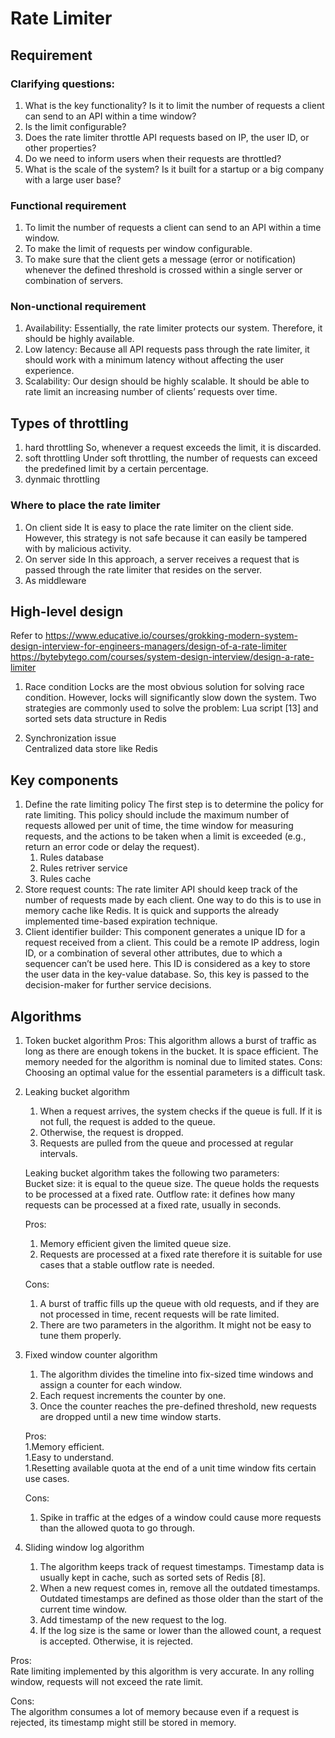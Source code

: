 # Rate Limiter

## Requirement
### Clarifying questions:
1. What is the key functionality? Is it to limit the number of requests a client can send to an API within a time window?
2. Is the limit configurable?
3. Does the rate limiter throttle API requests based on IP, the user ID, or other properties?
4. Do we need to inform users when their requests are throttled?
5. What is the scale of the system? Is it built for a startup or a big company with a large user base?
### Functional requirement
1. To limit the number of requests a client can send to an API within a time window.
1. To make the limit of requests per window configurable.
1. To make sure that the client gets a message (error or notification) whenever the defined threshold is crossed within a single server or combination of servers.
### Non-unctional requirement
1. Availability: Essentially, the rate limiter protects our system. Therefore, it should be highly available.
1. Low latency: Because all API requests pass through the rate limiter, it should work with a minimum latency without affecting the user experience.
1. Scalability: Our design should be highly scalable. It should be able to rate limit an increasing number of clients’ requests over time.

## Types of throttling
1. hard throttling
 So, whenever a request exceeds the limit, it is discarded.
3. soft throttling
Under soft throttling, the number of requests can exceed the predefined limit by a certain percentage. 
5. dynmaic throttling
### Where to place the rate limiter
1. On client side
It is easy to place the rate limiter on the client side. However, this strategy is not safe because it can easily be tampered with by malicious activity. 
3. On server side
In this approach, a server receives a request that is passed through the rate limiter that resides on the server.
5. As middleware

## High-level design
Refer to https://www.educative.io/courses/grokking-modern-system-design-interview-for-engineers-managers/design-of-a-rate-limiter
https://bytebytego.com/courses/system-design-interview/design-a-rate-limiter

1. Race condition
 Locks are the most obvious solution for solving race condition. However, locks will significantly slow down the system. Two strategies are commonly used to solve the problem: Lua script [13] and sorted sets data structure in Redis

3. Synchronization issue  
 Centralized data store like Redis

## Key components
1. Define the rate limiting policy
The first step is to determine the policy for rate limiting. This policy should include the maximum number of requests allowed per unit of time, the time window for measuring requests, and the actions to be taken when a limit is exceeded (e.g., return an error code or delay the request).
   1. Rules database
   1. Rules retriver service
   1. Rules cache
1. Store request counts: 
The rate limiter API should keep track of the number of requests made by each client. One way to do this is to use in memory cache like Redis. It is quick and supports the already implemented time-based expiration technique.
1. Client identifier builder:
This component generates a unique ID for a request received from a client. This could be a remote IP address, login ID, or a combination of several other attributes, due to which a sequencer can’t be used here. This ID is considered as a key to store the user data in the key-value database. So, this key is passed to the decision-maker for further service decisions.
## Algorithms
1. Token bucket algorithm
Pros:
This algorithm allows a burst of traffic as long as there are enough tokens in the bucket.
It is space efficient. The memory needed for the algorithm is nominal due to limited states.
Cons:
Choosing an optimal value for the essential parameters is a difficult task.
3. Leaking bucket algorithm
   1. When a request arrives, the system checks if the queue is full. If it is not full, the request is added to the queue.  
   1. Otherwise, the request is dropped.  
   1. Requests are pulled from the queue and processed at regular intervals.
  
   Leaking bucket algorithm takes the following two parameters:  
   Bucket size: it is equal to the queue size. The queue holds the requests to be processed at a fixed rate.
   Outflow rate: it defines how many requests can be processed at a fixed rate, usually in seconds.

    Pros:  
    1. Memory efficient given the limited queue size.
    1. Requests are processed at a fixed rate therefore it is suitable for use cases that a stable outflow rate is needed.
    
    Cons:      
    1. A burst of traffic fills up the queue with old requests, and if they are not processed in time, recent requests will be rate limited.
    1. There are two parameters in the algorithm. It might not be easy to tune them properly.

4. Fixed window counter algorithm
    1. The algorithm divides the timeline into fix-sized time windows and assign a counter for each window.
    1. Each request increments the counter by one.
    1. Once the counter reaches the pre-defined threshold, new requests are dropped until a new time window starts.
  
    Pros:  
    1.Memory efficient.   
    1.Easy to understand.    
    1.Resetting available quota at the end of a unit time window fits certain use cases.
    
    Cons:      
    1. Spike in traffic at the edges of a window could cause more requests than the allowed quota to go through.
6. Sliding window log algorithm
   1. The algorithm keeps track of request timestamps. Timestamp data is usually kept in cache, such as sorted sets of Redis [8].
   1. When a new request comes in, remove all the outdated timestamps. Outdated timestamps are defined as those older than the start of the current time window.   
   1. Add timestamp of the new request to the log.   
   1. If the log size is the same or lower than the allowed count, a request is accepted. Otherwise, it is rejected.

  Pros:    
  Rate limiting implemented by this algorithm is very accurate. In any rolling window, requests will not exceed the rate limit.  
  
  Cons:    
  The algorithm consumes a lot of memory because even if a request is rejected, its timestamp might still be stored in memory.
